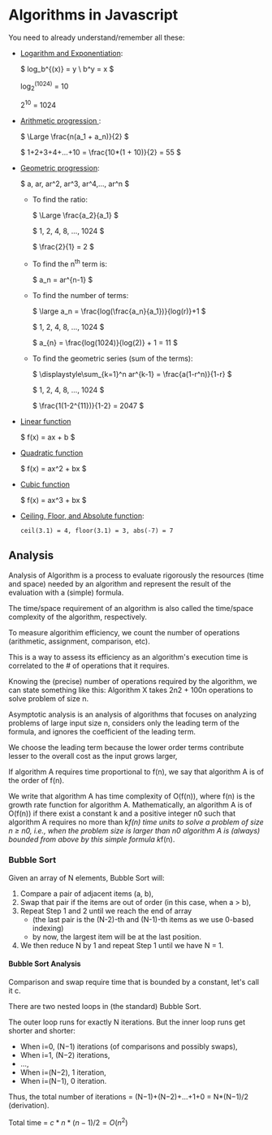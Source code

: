 # Algorithms in Javascript

You need to already understand/remember all these:

* [Logarithm and Exponentiation](https://en.wikipedia.org/wiki/Logarithm):

  $
  log_b^{(x)} = y \\
  b^y = x
  $

  log<sub>2</sub><sup>(1024)</sup> = 10

  2<sup>10</sup> = 1024

* [ Arithmetic progression ](https://en.wikipedia.org/wiki/Arithmetic_progression):

  $
  \Large
  \frac{n(a_1 + a_n)}{2}
  $

  $
  1+2+3+4+…+10 = \frac{10*(1 + 10)}{2} = 55
  $

* [Geometric progression](https://en.wikipedia.org/wiki/Geometric_progression):

  $
  a, ar, ar^2, ar^3, ar^4,..., ar^n
  $

  * To find the ratio:

    $
    \Large
    \frac{a_2}{a_1}
    $

    $
    1, 2, 4, 8, ..., 1024
    $

    $
    \frac{2}{1} = 2
    $

  * To find the n<sup>th</sup> term is:

    $
    a_n = ar^{n-1}
    $

  * To find the number of terms:

    $
    \large
    a_n = \frac{log(\frac{a_n}{a_1})}{log(r)}+1
    $

    $
    1, 2, 4, 8, ..., 1024
    $

    $
    a_{n} = \frac{log(1024)}{log(2)} + 1 = 11
    $

  * To find the geometric series (sum of the terms):

    $
    \displaystyle\sum_{k=1}^n ar^{k-1} = \frac{a(1-r^n)}{1-r}
    $

    $
    1, 2, 4, 8, ..., 1024
    $

    $
    \frac{1(1-2^{11})}{1-2} = 2047
    $

* [Linear function](https://en.wikipedia.org/wiki/Linear_function)

    $
    f(x) = ax + b
    $

* [Quadratic function](https://en.wikipedia.org/wiki/Quadratic_function)

    $
    f(x) = ax^2 + bx
    $

* [Cubic function](https://en.wikipedia.org/wiki/Cubic_function)

    $
    f(x) = ax^3 + bx
    $

* [Ceiling, Floor, and Absolute function](https://developer.mozilla.org/en-US/docs/Web/JavaScript/Reference/Global_Objects/Math):

    `ceil(3.1) = 4, floor(3.1) = 3, abs(-7) = 7`

## Analysis
Analysis of Algorithm is a process to evaluate rigorously the resources (time and space) needed by an algorithm and represent the result of the evaluation with a (simple) formula.


The time/space requirement of an algorithm is also called the time/space complexity of the algorithm, respectively.

To measure algorithim efficiency, we count the number of operations (arithmetic, assignment, comparison, etc).

This is a way to assess its efficiency as an algorithm's execution time is correlated to the # of operations that it requires.


Knowing the (precise) number of operations required by the algorithm, we can state something like this: Algorithm X takes 2n2 + 100n operations to solve problem of size n.

Asymptotic analysis is an analysis of algorithms that focuses on analyzing problems of large input size n, considers only the leading term of the formula, and ignores the coefficient of the leading term.


We choose the leading term because the lower order terms contribute lesser to the overall cost as the input grows larger,

If algorithm A requires time proportional to f(n), we say that algorithm A is of the order of f(n).

We write that algorithm A has time complexity of O(f(n)), where f(n) is the growth rate function for algorithm A.
Mathematically, an algorithm A is of O(f(n)) if there exist a constant k and a positive integer n0 such that algorithm A requires no more than k*f(n) time units to solve a problem of size n ≥ n0, i.e., when the problem size is larger than n0 algorithm A is (always) bounded from above by this simple formula k*f(n).


### Bubble Sort
Given an array of N elements, Bubble Sort will:

1. Compare a pair of adjacent items (a, b),
2. Swap that pair if the items are out of order (in this case, when a > b),
3. Repeat Step 1 and 2 until we reach the end of array
    * (the last pair is the (N-2)-th and (N-1)-th items as we use 0-based indexing)
    * by now, the largest item will be at the last position.
4. We then reduce N by 1 and repeat Step 1 until we have N = 1.

#### Bubble Sort Analysis
Comparison and swap require time that is bounded by a constant, let's call it c.

There are two nested loops in (the standard) Bubble Sort.

The outer loop runs for exactly N iterations.
But the inner loop runs get shorter and shorter:

* When i=0, (N−1) iterations (of comparisons and possibly swaps),
* When i=1, (N−2) iterations,
* ...,
* When i=(N−2), 1 iteration,
* When i=(N−1), 0 iteration.

Thus, the total number of iterations = (N−1)+(N−2)+...+1+0 = N*(N−1)/2 (derivation).

Total time = $c * n * (n−1)/2 = O(n^2)$

